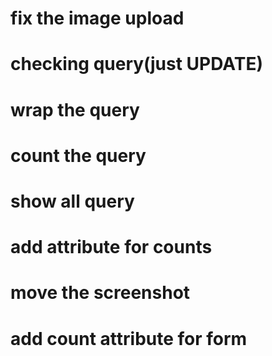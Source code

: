 # fix the image upload
# checking query(just UPDATE)
# wrap the query
# count the query
# show all query
# add attribute for counts
# move the screenshot
# add count attribute for form
